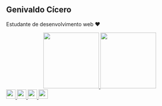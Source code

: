 ## Genivaldo Cícero
<p>Estudante de desenvolvimento web ❤️</p>
<div align="center">
  <a href="https://github.com/cGenivaldo">
  <img height="150em" src="https://github-readme-stats.vercel.app/api?username=cGenivaldo&show_icons=true&theme=dark&include_all_commits=true&count_private=true"/>
  <img height="150em" src="https://github-readme-stats.vercel.app/api/top-langs/?username=cGenivaldo&layout=compact&langs_count=7&theme=dark"/>
</div>
  <div>
    <img width="25px" src="https://cdn.jsdelivr.net/gh/devicons/devicon/icons/javascript/javascript-original.svg" />
    <img width="25px" src="https://cdn.jsdelivr.net/gh/devicons/devicon/icons/html5/html5-original.svg" />
    <img width="25px" src="https://cdn.jsdelivr.net/gh/devicons/devicon/icons/css3/css3-original.svg" />
    <img width="25px" src="https://cdn.jsdelivr.net/gh/devicons/devicon/icons/react/react-original.svg" />
   <div>
     
     
     
  
